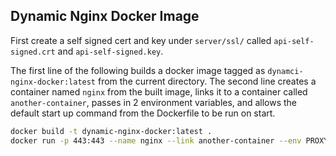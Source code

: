 ## Dynamic Nginx Docker Image
First create a self signed cert and key under `server/ssl/` called `api-self-signed.crt` and `api-self-signed.key`.

The first line of the following builds a docker image tagged as `dynamci-nginx-docker:latest` from the current directory. The second
line creates a container named `nginx` from the built image, links it to a container called `another-container`, passes in 2 environment variables, and allows
the default start up command from the Dockerfile to be run on start.

```bash
docker build -t dynamic-nginx-docker:latest .
docker run -p 443:443 --name nginx --link another-container --env PROXY_PORT=8080 --env LINK_CONTAINER_NAME=another-container dynamic-nginx-docker
```
